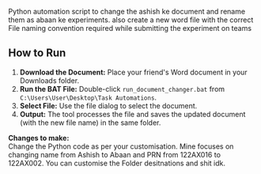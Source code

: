 Python automation script to change the ashish ke document and rename them as abaan ke experiments. also create a new word file with the correct File naming convention required while submitting the experiment on teams

## How to Run

1. **Download the Document:** Place your friend's Word document in your Downloads folder.
2. **Run the BAT File:** Double-click `run_document_changer.bat` from `C:\Users\User\Desktop\Task Automations`.
3. **Select File:** Use the file dialog to select the document.
4. **Output:** The tool processes the file and saves the updated document (with the new file name) in the same folder.

**Changes to make:**  
Change the Python code as per your customisation.
Mine focuses on changing name from Ashish to Abaan and PRN from 122AX016 to 122AX002. 
You can customise the Folder desitnations and shit idk.
